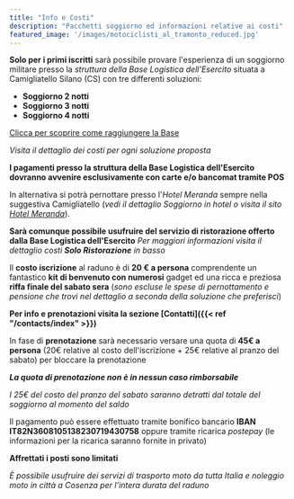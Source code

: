```yaml
---
title: "Info e Costi"
description: "Pacchetti soggiorno ed informazioni relative ai costi"
featured_image: '/images/motociclisti_al_tramonto_reduced.jpg'
---
```

**Solo per i primi iscritti** sarà possibile provare l'esperienza di un soggiorno militare presso la _struttura della Base Logistica dell'Esercito_ situata a Camigliatello Silano (CS) con tre differenti soluzioni: 
- **Soggiorno 2 notti**
- **Soggiorno 3 notti**
- **Soggiorno 4 notti** 

[Clicca per scoprire come raggiungere la Base](https://maps.app.goo.gl/RJBR5VqR5SRJdXDfA?g_st=iw)

_Visita il dettaglio dei costi per ogni soluzione proposta_

**I pagamenti presso la struttura della Base Logistica dell'Esercito dovranno avvenire esclusivamente con carte e/o bancomat tramite POS**

In alternativa si potrà pernottare presso l'_Hotel Meranda_ sempre nella suggestiva Camigliatello (_vedi il dettaglio Soggiorno in hotel o visita il sito [Hotel Meranda](http://www.hotelmeranda.com/)_).

**Sarà comunque possibile usufruire del servizio di ristorazione offerto dalla Base Logistica dell'Esercito** 
_Per maggiori informazioni visita il dettaglio costi **Solo Ristorazione** in basso_

Il **costo iscrizione** al raduno è di **20 € a persona** 
comprendente un fantastico **kit di benvenuto con numerosi** gadget ed una ricca e preziosa **riffa finale del sabato sera** 
(_sono escluse le spese di pernottamento e pensione che trovi nel dettaglio a seconda della soluzione che preferisci_) 

**Per info e prenotazioni visita la sezione [Contatti]({{< ref "/contacts/index" >}})**
    
In fase di **prenotazione** sarà necessario versare una quota di **45€ a persona** (20€ relative al costo dell'iscrizione + 25€ relative al pranzo del sabato) per bloccare la prenotazione

_**La quota di prenotazione non è in nessun caso rimborsabile**_

_I 25€ del costo del pranzo del sabato saranno detratti dal totale del soggiorno al momento del saldo_

Il pagamento può essere effettuato tramite bonifico bancario **IBAN IT82N3608105138230719430758** oppure tramite ricarica _postepay_ (le informazioni per la ricarica saranno fornite in privato)

**Affrettati i posti sono limitati**

_È possibile usufruire dei servizi di trasporto moto da tutta Italia e noleggio moto in città a Cosenza per l’intera durata del raduno_
